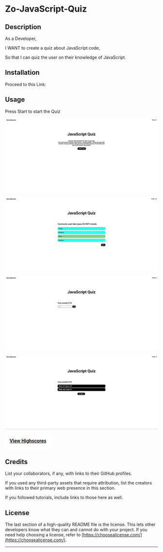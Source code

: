 # Zo-JavaScript-Quiz

## Description

As a Developer,

I WANT to create a quiz about JavaScript code,

So that I can quiz the user on their knowledge of JavaScript.

## Installation

Proceed to this Link: 

## Usage

Press Start to start the Quiz

![Start Page](assets/images/SS1.png)

![Start Page](assets/images/SS2.png)

![Start Page](assets/images/SS3.png)

![Start Page](assets/images/SS4.png)

![Start Page](assets/images/SS5.png)


## Credits

List your collaborators, if any, with links to their GitHub profiles.

If you used any third-party assets that require attribution, list the creators with links to their primary web presence in this section.

If you followed tutorials, include links to those here as well.

## License

The last section of a high-quality README file is the license. This lets other developers know what they can and cannot do with your project. If you need help choosing a license, refer to [https://choosealicense.com/](https://choosealicense.com/).

---
